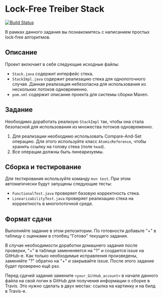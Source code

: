 # Lock-Free Treiber Stack

[![Build Status](https://travis-ci.com/ITMO-MPP-2018/treiber-stack-tilacyn.svg?token=B2yLGFz6qwxKVjbLm9Ak&branch=master)](https://travis-ci.com/ITMO-MPP-2018/treiber-stack-tilacyn)

В рамках данного задания вы познакомитесь с написанием простых lock-free алгоритмов.

## Описание
Проект включает в себя следующие исходные файлы:

* `Stack.java` содержит интерфейс стека.
* `StackImpl.java` содержит реализацию стека для однопоточного случая. Данная реализация небезопасна для использования из нескольких потоков одновременно.
* `pom.xml` содержит описание проекта для системы сборки Maven.

## Задание
Необходимо доработать реализую `StackImpl` так, чтобы она стала безопасной для использования из множества потоков одновременно.

1.	Для реализации необходимо использовать Compare-And-Set операцию. Для этого используйте класс `AtomicReference`, чтобы хранить ссылку на голову стека (поле `head`).
2.	Все операции должны быть линеаризуемы. 

## Сборка и тестирование
Для тестирования используйте команду `mvn test`. При этом автоматически будут запущены следующие тесты:

* `FunctionalTest.java` проверяет базовую корректность стека.
* `LinearizabilityTest.java` проверяет реализацию стека на корректность в многопоточной среде.

## Формат сдачи

Выполняйте задание в этом репозитории. По готовности добавьте "+" в таблицу с оценками в столбец "Готово" текущего задания. 

В случае необходимости доработки домашнего задания после проверки, "+" в таблице замененяется на "?" и создается issue на GitHub-е. Как только необходимые исправления произведены, заменяйте "?" обратно на "+" и закрывайте issue. После этого задание будет проверено ещё раз.

Перед сдачей задания замените `<your_GitHub_account>` в начале данного файла на свой логин в GitHub для получения информации о сборке в Travis. Это нужно сделать в двух местах: ссылка на картинку и на билд в Travis-е.
